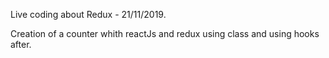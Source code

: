 Live coding about Redux - 21/11/2019.

Creation of a counter whith reactJs and redux using class and using hooks after.
